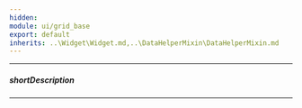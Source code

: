 ```yaml
---
hidden: 
module: ui/grid_base
export: default
inherits: ..\Widget\Widget.md,..\DataHelperMixin\DataHelperMixin.md
---
```

---
##### shortDescription

---
